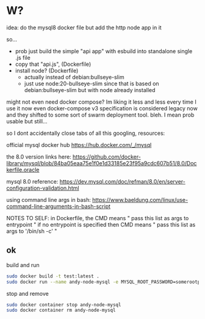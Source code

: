 # W?

idea: do the mysql8 docker file but add the http node app in it

so...

- prob just build the simple "api app" with esbuild into standalone single .js file
- copy that "api.js", (Dockerfile)
- install node? (Dockerfile)
  - actually instead of debian:bullseye-slim
  - just use node:20-bullseye-slim since that is based on debian:bullseye-slim but with node already installed

might not even need docker compose? Im liking it less and less every time I use it
now even docker-compose v3 specification is considered legacy now and they shifted to some sort of swarm deployment tool. bleh. I mean prob usable but still...

so I dont accidentally close tabs of all this googling, resources:

official mysql docker hub
https://hub.docker.com/_/mysql

the 8.0 version links here:
https://github.com/docker-library/mysql/blob/84ba05eaa75e1f0e1d33185e23f95a9cdc607b51/8.0/Dockerfile.oracle

mysql 8.0 reference:
https://dev.mysql.com/doc/refman/8.0/en/server-configuration-validation.html

using command line args in bash:
https://www.baeldung.com/linux/use-command-line-arguments-in-bash-script

NOTES TO SELF:
in Dockerfile, the CMD means " pass this list as args to entrypoint "
if no entrypoint is specified then CMD means " pass this list as args to '/bin/sh -c' "

## ok

build and run

```sh
sudo docker build -t test:latest .
sudo docker run --name andy-node-mysql -e MYSQL_ROOT_PASSWORD=somerootpw -e MYSQL_USER=anders -e MYSQL_PASSWORD=somepw test:latest
```

stop and remove

```sh
sudo docker container stop andy-node-mysql
sudo docker container rm andy-node-mysql
```
